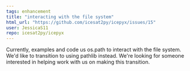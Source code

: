 ```yaml
---
tags: enhancement
title: "interacting with the file system"
html_url: "https://github.com/icesat2py/icepyx/issues/15"
user: JessicaS11
repo: icesat2py/icepyx
---
```


Currently, examples and code us os.path to interact with the file system. We'd like to transition to using pathlib instead. We're looking for someone interested in helping work with us on making this transition.